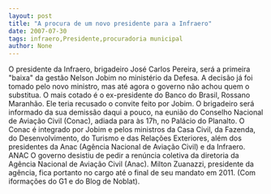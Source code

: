 ```yaml
---
layout: post
title: "A procura de um novo presidente para a Infraero"
date: 2007-07-30
tags: infraero,Presidente,procuradoria municipal
author: None
---
```

O presidente da Infraero, brigadeiro Jos&eacute; Carlos Pereira, ser&aacute; a primeira &quot;baixa&quot; da gest&atilde;o Nelson Jobim no minist&eacute;rio da Defesa.
A decis&atilde;o j&aacute; foi tomado pelo novo ministro, mas at&eacute; agora o governo n&atilde;o achou quem o substitua. O mais cotado &eacute; o ex-presidente do Banco do Brasil, Rossano Maranh&atilde;o. Ele teria recusado o convite feito por Jobim.
O brigadeiro ser&aacute; informado da sua demiss&atilde;o daqui a pouco, na euni&atilde;o do Conselho Nacional de Avia&ccedil;&atilde;o Civil (Conac), adiada para &agrave;s 17h, no Pal&aacute;cio do Planalto.
O Conac &eacute; integrado por Jobim e pelos ministros da Casa Civil, da Fazenda, do Desenvolvimento, do Turismo e das Rela&ccedil;&otilde;es Exteriores, al&eacute;m dos presidentes da Anac (Ag&ecirc;ncia Nacional de Avia&ccedil;&atilde;o Civil) e da Infraero.
ANAC
O&nbsp;governo desistiu de pedir a ren&uacute;ncia coletiva da diretoria da Ag&ecirc;ncia Nacional de Avia&ccedil;&atilde;o Civil (Anac). Milton Zuanazzi, presidente da ag&ecirc;ncia, fica portanto no cargo at&eacute; o final de seu mandato em 2011.
(Com iforma&ccedil;&otilde;es do G1 e do Blog de Noblat). 